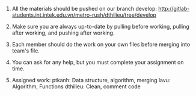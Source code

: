 1.  All the materials should be pushed on our branch develop:
    http://gitlab-students.int.intek.edu.vn/metro-rush/dthilieu/tree/develop

2. Make sure you are always up-to-date by pulling before working, pulling after working, and pushing after working.

3. Each member should do the work on your own files before merging into team's file.

4. You can ask for any help, but you must complete your assignment on time.

5. Assigned work:
    ptkanh: Data structure, algorithm, merging
    lavu: Algorithm, Functions
    dthilieu: Clean, comment code
